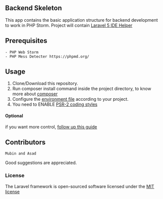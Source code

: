 ## Backend Skeleton

This app contains the basic application structure for backend development to work in PHP Storm.
Project will contain [Laravel 5 IDE Helper](https://github.com/barryvdh/laravel-ide-helper)

## Prerequisites

    - PHP Web Storm
    - PHP Mess Detecter https://phpmd.org/
    
## Usage

 1) Clone/Download this repository.
 2) Run composer install command inside the project directory, to know more about [composer](https://getcomposer.org/doc/)
 3) Configure the [environment file](https://laravel.com/docs/5.1/installation#environment-configuration) according to your project.
 4) You need to ENABLE [PSR-2 coding styles](https://confluence.jetbrains.com/display/PhpStorm/PHP+Mess+Detector+in+PhpStorm)

#### Optional

if you want more control, [follow up this guide](https://confluence.jetbrains.com/display/PhpStorm/Laravel+Development+using+PhpStorm)
## Contributors

    Mubin and Asad 
Good suggestions are appreciated.

### License

The Laravel framework is open-sourced software licensed under the [MIT license](http://opensource.org/licenses/MIT)
